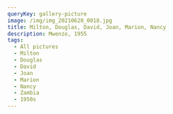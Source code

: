 ```yaml
---
queryKey: gallery-picture
image: /img/img_20210620_0018.jpg
title: Milton, Douglas, David, Joan, Marion, Nancy
description: Mwenzo, 1955
tags:
  - All pictures
  - Milton
  - Douglas
  - David
  - Joan
  - Marion
  - Nancy
  - Zambia
  - 1950s
---
```

